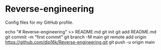# Reverse-engineering
Config files for my GitHub profile.

echo "# Reverse-engineering" >> README.md
git init
git add README.md
git commit -m "first commit"
git branch -M main
git remote add origin https://github.com/dip16k/Reverse-engineering.git
git push -u origin main
